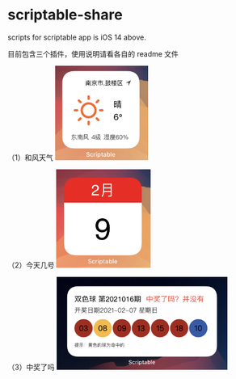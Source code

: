 # scriptable-share
scripts for scriptable app is iOS 14 above.

目前包含三个插件，使用说明请看各自的 readme 文件

（1）和风天气
<img src="./Example/qweather.jpg" alt="qweather" style="zoom:33%;" />

（2）今天几号
<img src="./Example/today.jpg" alt="today" style="zoom:33%;" />

（3）中奖了吗
<img src="./Example/lottery.jpg" alt="lottery" style="zoom:33%;" />
